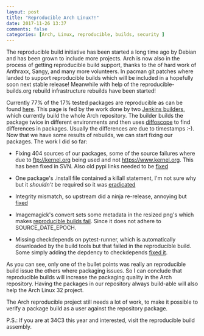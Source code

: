 ```yaml
---
layout: post
title: "Reproducible Arch Linux?!"
date: 2017-11-26 13:37
comments: false
categories: [Arch, Linux, reproducible, builds, security ]
---
```


The reproducible build initiative has been started a long time ago by Debian and has been grown to include more projects. Arch is now also
in the process of getting reproducible build support, thanks to the of hard work of Anthraxx, Sangy, and many more
volunteers. In pacman git patches where landed to support reproducible builds which will be included in a hopefully soon next stable
release! Meanwhile with help of the reproducible-builds.org rebuild infrastructure rebuilds have been started!

Currently 77% of the 17% tested packages are reproducible as can be found
[here](https://tests.reproducible-builds.org/archlinux/archlinux.html). This page is fed by the work done by two [Jenkins
builders](https://jenkins.debian.net/job/reproducible_builder_archlinux_2/), which currently build the whole Arch repository.
The builder builds the package twice in different environments and then uses [diffoscope](https://diffoscope.org/) to find differences in
packages. Usually the differences are due to timestamps :-). Now that we have some results of rebuilds, we can start fixing our packages. The work I did so far:

* Fixing 404 sources of our packages, some of the source failures where due to ftp://kernel.org being used and not https://www.kernel.org.
This has been fixed in SVN. Also old pypi links needed to be [fixed](https://git.archlinux.org/svntogit/packages.git/commit/?id=c93ea7238a2f06d295ae4df375fa33e708b90bcf)

* One package's .install file contained a killall statement, I'm not sure why but it _shouldn't_ be required so it was [eradicated](https://git.archlinux.org/svntogit/packages.git/commit/?id=29c6fe344f1a7bb40f8646669b35901f750ba85d)

* Integrity mismatch, so upstream did a ninja re-release, annoying but [fixed](https://git.archlinux.org/svntogit/community.git/commit/?id=e7b0b7bcbf87196f29c196427450758d6be6a77c)

* Imagemagick's convert sets some metadata in the resized png's which makes [reproducible builds
fail](https://git.archlinux.org/svntogit/community.git/commit/?id=ef304fa65de904746ec0c53e777f5432e6b7f584). Since it does not adhere to
SOURCE_DATE_EPOCH.

* Missing checkdepends on pytest-runner, which is automatically downloaded by the build tools but that failed in the reproducible build.
Some simply adding the depdency to checkdepends [fixed
it](https://git.archlinux.org/svntogit/community.git/commit/?id=21de890413b72c914db993232e0ef604a4248524).

As you can see, only one of the bullet points was really an reproducible build issue the others where packaging issues. So I can conclude
that reproducible builds will increase the packaging quality in the Arch repository. Having the packages in our repository always build-able
will also help the Arch Linux 32 project.


The Arch reproducible project still needs a lot of work, to make it possible to verify a package build as a user against the repository
package.

P.S.: If you are at 34C3 this year and interested, visit the reproducible build assembly.

